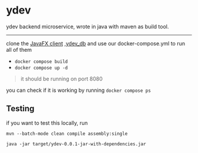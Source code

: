 # ydev
ydev backend microservice, wrote in java with maven as build tool.

---
clone the <a href="https://github.com/ydev0/ydev">JavaFX client</a> ,<a href="https://github.com/ydev0/ydev_db">ydev_db</a> and use our docker-compose.yml to run all of them

- `docker compose build`
- `docker compose up -d`

> it should be running on port 8080

you can check if it is working by running `docker compose ps`

## Testing
if you want to test this locally, run 

`mvn --batch-mode clean compile assembly:single`

`java -jar target/ydev-0.0.1-jar-with-dependencies.jar`
